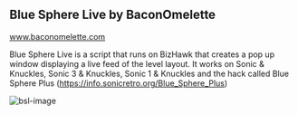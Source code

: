 Blue Sphere Live by BaconOmelette
-
www.baconomelette.com

Blue Sphere Live is a script that runs on BizHawk that creates a pop up window displaying a live feed of the level layout.
It works on Sonic & Knuckles, Sonic 3 & Knuckles, Sonic 1 & Knuckles and the hack called Blue Sphere Plus (https://info.sonicretro.org/Blue_Sphere_Plus)

![bsl-image](https://github.com/user-attachments/assets/b2eeb1ef-8618-4a65-9255-4f3c245486b6)

